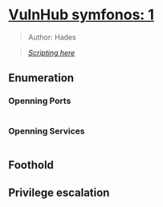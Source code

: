 # <a href='https://www.vulnhub.com/entry/symfonos-1,322/' target="blank">VulnHub symfonos: 1</a>

> Author: Hades

> [*Scripting here*](https://github.com/leecybersec/scripting)

## Enumeration

### Openning Ports

``` bash

```

### Openning Services

``` bash

```

## Foothold

## Privilege escalation